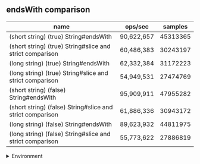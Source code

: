 ## endsWith comparison

|name|ops/sec|samples|
|-|-|-|
|(short string) (true) String#endsWith|90,622,657|45313365|
|(short string) (true) String#slice and strict comparison|60,486,383|30243197|
|(long string) (true) String#endsWith|62,332,384|31172223|
|(long string) (true) String#slice and strict comparison|54,949,531|27474769|
|(short string) (false) String#endsWith|95,909,911|47955282|
|(short string) (false) String#slice and strict comparison|61,886,336|30943172|
|(long string) (false) String#endsWith|89,623,932|44811975|
|(long string) (false) String#slice and strict comparison|55,773,622|27886819|


<details>
<summary>Environment</summary>

* __Machine:__ linux x64 | 4 vCPUs | 7.6GB Mem
* __Run:__ Wed Oct 15 2025 22:55:51 GMT+0000 (Coordinated Universal Time)
* __Node:__ `v22.20.0`
</details>

<!--
{"environment":{"platform":"linux","arch":"x64","cpus":4,"totalMemory":7.597843170166016},"benchmarks":[{"name":"(short string) (true) String#endsWith","samples":45313365,"opsSec":90622657.41777565},{"name":"(short string) (true) String#slice and strict comparison","samples":30243197,"opsSec":60486383.23342378},{"name":"(long string) (true) String#endsWith","samples":31172223,"opsSec":62332384.185001135},{"name":"(long string) (true) String#slice and strict comparison","samples":27474769,"opsSec":54949531.95555148},{"name":"(short string) (false) String#endsWith","samples":47955282,"opsSec":95909911.0453256},{"name":"(short string) (false) String#slice and strict comparison","samples":30943172,"opsSec":61886336.69741227},{"name":"(long string) (false) String#endsWith","samples":44811975,"opsSec":89623932.79220492},{"name":"(long string) (false) String#slice and strict comparison","samples":27886819,"opsSec":55773622.16029131}]}-->
